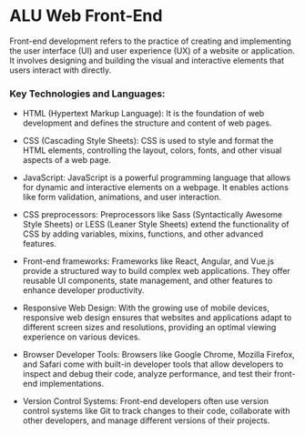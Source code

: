 # ALU Web Front-End

Front-end development refers to the practice of creating and implementing the user interface (UI) and user experience (UX) of a website or application. It involves designing and building the visual and interactive elements that users interact with directly.

### Key Technologies and Languages:

* HTML (Hypertext Markup Language): It is the foundation of web development and 
  defines the structure and content of web pages.

* CSS (Cascading Style Sheets): CSS is used to style and format the HTML 
  elements, controlling the layout, colors, fonts, and other visual aspects of 
  a web page.

* JavaScript: JavaScript is a powerful programming language that allows for 
  dynamic and interactive elements on a webpage. It enables actions like form 
  validation, animations, and user interaction.

* CSS preprocessors: Preprocessors like Sass (Syntactically Awesome Style 
  Sheets) or LESS (Leaner Style Sheets) extend the functionality of CSS by 
  adding variables, mixins, functions, and other advanced features.

* Front-end frameworks: Frameworks like React, Angular, and Vue.js provide a 
  structured way to build complex web applications. They offer reusable UI 
  components, state management, and other features to enhance developer 
  productivity.

* Responsive Web Design: With the growing use of mobile devices, responsive web 
  design ensures that websites and applications adapt to different screen sizes 
  and resolutions, providing an optimal viewing experience on various devices.

* Browser Developer Tools: Browsers like Google Chrome, Mozilla Firefox, and 
  Safari come with built-in developer tools that allow developers to inspect 
  and debug their code, analyze performance, and test their front-end 
  implementations.

* Version Control Systems: Front-end developers often use version control 
  systems like Git to track changes to their code, collaborate with other 
  developers, and manage different versions of their projects.
